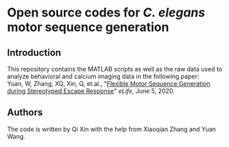Open source codes for <em>C. elegans</em> motor sequence generation
======================
Introduction
------------
This repository contains the MATLAB scripts as well as the raw data used to analyze behavioral and calcium imaging data in the following paper:<br/>
Yuan, W, Zhang, XQ, Xin, Q, et.al., "[Flexible Motor Sequence Generation during Stereotyped Escape Response](https://elifesciences.org/articles/56942)" <em>eLife</em>, June 5, 2020.
 
Authors
-------
The code is written by Qi Xin with the help from Xiaoqian Zhang and Yuan Wang.
